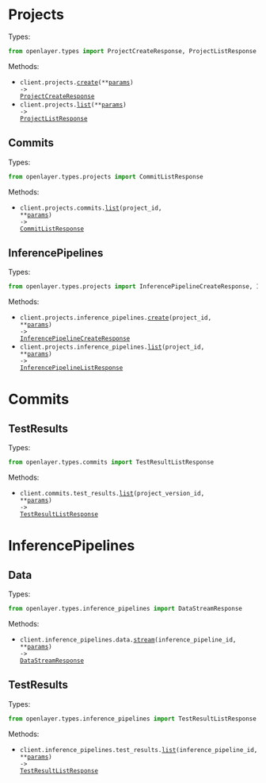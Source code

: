 # Projects

Types:

```python
from openlayer.types import ProjectCreateResponse, ProjectListResponse
```

Methods:

- <code title="post /projects">client.projects.<a href="./src/openlayer/resources/projects/projects.py">create</a>(\*\*<a href="src/openlayer/types/project_create_params.py">params</a>) -> <a href="./src/openlayer/types/project_create_response.py">ProjectCreateResponse</a></code>
- <code title="get /projects">client.projects.<a href="./src/openlayer/resources/projects/projects.py">list</a>(\*\*<a href="src/openlayer/types/project_list_params.py">params</a>) -> <a href="./src/openlayer/types/project_list_response.py">ProjectListResponse</a></code>

## Commits

Types:

```python
from openlayer.types.projects import CommitListResponse
```

Methods:

- <code title="get /projects/{projectId}/versions">client.projects.commits.<a href="./src/openlayer/resources/projects/commits.py">list</a>(project_id, \*\*<a href="src/openlayer/types/projects/commit_list_params.py">params</a>) -> <a href="./src/openlayer/types/projects/commit_list_response.py">CommitListResponse</a></code>

## InferencePipelines

Types:

```python
from openlayer.types.projects import InferencePipelineCreateResponse, InferencePipelineListResponse
```

Methods:

- <code title="post /projects/{projectId}/inference-pipelines">client.projects.inference_pipelines.<a href="./src/openlayer/resources/projects/inference_pipelines.py">create</a>(project_id, \*\*<a href="src/openlayer/types/projects/inference_pipeline_create_params.py">params</a>) -> <a href="./src/openlayer/types/projects/inference_pipeline_create_response.py">InferencePipelineCreateResponse</a></code>
- <code title="get /projects/{projectId}/inference-pipelines">client.projects.inference_pipelines.<a href="./src/openlayer/resources/projects/inference_pipelines.py">list</a>(project_id, \*\*<a href="src/openlayer/types/projects/inference_pipeline_list_params.py">params</a>) -> <a href="./src/openlayer/types/projects/inference_pipeline_list_response.py">InferencePipelineListResponse</a></code>

# Commits

## TestResults

Types:

```python
from openlayer.types.commits import TestResultListResponse
```

Methods:

- <code title="get /versions/{projectVersionId}/results">client.commits.test_results.<a href="./src/openlayer/resources/commits/test_results.py">list</a>(project_version_id, \*\*<a href="src/openlayer/types/commits/test_result_list_params.py">params</a>) -> <a href="./src/openlayer/types/commits/test_result_list_response.py">TestResultListResponse</a></code>

# InferencePipelines

## Data

Types:

```python
from openlayer.types.inference_pipelines import DataStreamResponse
```

Methods:

- <code title="post /inference-pipelines/{inferencePipelineId}/data-stream">client.inference_pipelines.data.<a href="./src/openlayer/resources/inference_pipelines/data.py">stream</a>(inference_pipeline_id, \*\*<a href="src/openlayer/types/inference_pipelines/data_stream_params.py">params</a>) -> <a href="./src/openlayer/types/inference_pipelines/data_stream_response.py">DataStreamResponse</a></code>

## TestResults

Types:

```python
from openlayer.types.inference_pipelines import TestResultListResponse
```

Methods:

- <code title="get /inference-pipelines/{inferencePipelineId}/results">client.inference_pipelines.test_results.<a href="./src/openlayer/resources/inference_pipelines/test_results.py">list</a>(inference_pipeline_id, \*\*<a href="src/openlayer/types/inference_pipelines/test_result_list_params.py">params</a>) -> <a href="./src/openlayer/types/inference_pipelines/test_result_list_response.py">TestResultListResponse</a></code>
